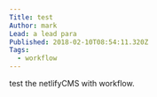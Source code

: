 ```yaml
---
Title: test
Author: mark
Lead: a lead para
Published: 2018-02-10T08:54:11.320Z
Tags:
  - workflow
---
```

test the netlifyCMS with workflow.
